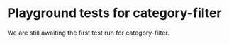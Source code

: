 # Playground tests for category-filter
We are still awaiting the first test run for category-filter.
